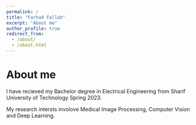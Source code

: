 ```yaml
---
permalink: /
title: "Farhad Fallah"
excerpt: "About me"
author_profile: true
redirect_from: 
  - /about/
  - /about.html
---
```




About me
======
I have recieved my Bachelor degree in Electrical Engineering from Sharif University of Technology Spring 2023.

My research intersts involove Medical Image Processing, Computer Vision and Deep Learning.

